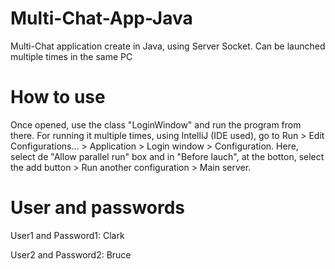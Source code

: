 # Multi-Chat-App-Java
 Multi-Chat application create in Java, using Server Socket. Can be launched multiple times in the same PC
 
 # How to use
 Once opened, use the class "LoginWindow" and run the program from there.
 For running it multiple times, using IntelliJ (IDE used), go to Run > Edit Configurations... > Application > Login window > Configuration. Here, select de "Allow parallel run" box and in "Before lauch", at the botton, select the add button > Run another configuration > Main server.

# User and passwords
User1 and Password1: Clark

User2 and Password2: Bruce
